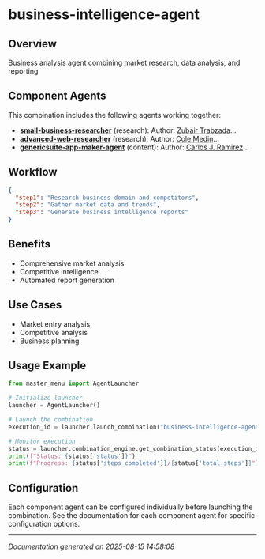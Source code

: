 # business-intelligence-agent

## Overview

Business analysis agent combining market research, data analysis, and reporting

## Component Agents

This combination includes the following agents working together:

- **[small-business-researcher](../agents/small-business-researcher.md)** (research): Author: [Zubair Trabzada](https://www.youtube.com/@AI-GPTWorkshop)...
- **[advanced-web-researcher](../agents/advanced-web-researcher.md)** (research): Author: [Cole Medin](https://www.youtube.com/@ColeMedin)...
- **[genericsuite-app-maker-agent](../agents/genericsuite-app-maker-agent.md)** (content): Author: [Carlos J. Ramirez](https://github.com/tomkat-cr/genericsuite-app-maker)...


## Workflow

```json
{
  "step1": "Research business domain and competitors",
  "step2": "Gather market data and trends",
  "step3": "Generate business intelligence reports"
}
```

## Benefits

- Comprehensive market analysis
- Competitive intelligence
- Automated report generation

## Use Cases

- Market entry analysis
- Competitive analysis
- Business planning

## Usage Example

```python
from master_menu import AgentLauncher

# Initialize launcher
launcher = AgentLauncher()

# Launch the combination
execution_id = launcher.launch_combination("business-intelligence-agent", "Your input data here")

# Monitor execution
status = launcher.combination_engine.get_combination_status(execution_id)
print(f"Status: {status['status']}")
print(f"Progress: {status['steps_completed']}/{status['total_steps']}")
```

## Configuration

Each component agent can be configured individually before launching the combination. 
See the documentation for each component agent for specific configuration options.

---

*Documentation generated on 2025-08-15 14:58:08*
